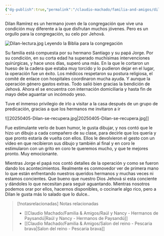 ```yaml
---
{"dg-publish":true,"permalink":"/claudio-machado/familia-and-amigos/dilan-ya-esta-en-la-casa/"}
---
```


Dilan Ramírez es un hermano joven de la congregación que vive una condición muy diferente a la que disfrutan muchos jóvenes.
Pero es un orgullo para la congregación, su celo por Jehová.

![Dilan-lectura.jpg](/img/user/03%20-%20Jard%C3%ADn%20digital/03%20-%2005%20-%20Imagen/AC%20im%C3%A1genes%20subidas/Dilan-lectura.jpg)
<span class="pie-foto">Leyendo la Biblia para la congregación</span>

Su familia está compuesta por su hermano Santiago y su papá Jorge.
Por su condición, en su corta edad ha superado muchísimas intervenciones quirúrgicas, y hace unos días, superó una más. En la que le cortaron un hueso de la cadera que estaba muy torcido y lo pudieron dejar en el lugar, la operación fue un éxito. Los médicos respetaron su postura religiosa, el comité de enlace con hospitales coordinaron mucha ayuda. Y aunque la operación género gastos extras. Todo salió bien gracias la bendición de Jehová. Ahora el se encuentra con internación domiciliaria y hasta fin de mayo debe aguantar un incómodo yeso. 

Tuve el inmenso privilegio de irlo a visitar a la casa después de un grupo de predicación, gracias a que los hermanos me invitaron a ir 

![[20250405-Dilan-se-recupera.jpg\|20250405-Dilan-se-recupera.jpg]]

Fue estimulante verlo de buen humor, le gusta dibujar, y nos contó que le hizo un dibujo a cada compañero de su clase, para decirle que los quería y que pronto estaría de vuelta con ellos. Ellos le devolvieron el gesto con un vídeo en que recibieron sus dibujo y también al final y en coro le estimularon con un grito en coro te queremos mucho, y que te mejores pronto. Muy emocionante.

Mientras Jorge el papá nos contó detalles de la operación y como se fueron dando los acontecimientos. Realmente es conmovedor ver de primera mano lo que están enfrentando nuestros queridos hermanos y muchas veces ni estamos concientes. Que bueno que nuestro Dios Jehová si esta conciente y dándoles lo que necesitan para seguir aguantando.
Mientras nosotros podemos orar por ellos, hacernos disponibles, o cocinarle algo rico, pero a Dilan le gusta más lo salado que lo dulce..


> [!notasrelacionadas] Notas relacionadas
> - [[Claudio Machado/Familia & Amigos/Raúl y Nancy - Hermanos de Paysandú\|Raúl y Nancy - Hermanos de Paysandú]]
> - [[Claudio Machado/Familia & Amigos/Salon del reino - Pescaria brava\|Salon del reino - Pescaria brava]]


